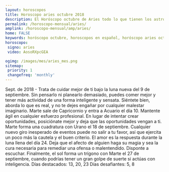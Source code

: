 ```yaml
---
layout: horoscopos
title: Horoscopo aries octubre 2018
description: El Horóscopo octubre de Aries todo lo que tienen los astros preparados para este mes, amor, trabajo, familia. Todo sobre astrologia, tarot, predicciones. Horoscopo gratis en español, predicciones y astrología.
permalink: /horoscopo-mensual/aries/
amplink: /horoscopo-mensual/amp/aries/
home: FALSE
keywords: horóscopo octubre, horoscopos en español, horóscopo aries octubre , horóscopo esperanza gracia, horoscop, horóscopos gratis, horoscopo aries, Tarot, Astrologia, Zodíaco, aries, horoscopo gratis, horoscopo del mes 
horoscopo:
 signo: aries
 video: AosoRXpcGEA

ogimg: /images/mes/aries_mes.png
sitemap:
 priority: 1
 changefreq: 'monthly'
---
```



Sept. de 2018 - Trata de cuidar mejor de ti bajo la luna nueva del 9 de septiembre. Sin pensarlo ni planearlo demasiado, puedes comer mejor y tener más actividad de una forma inteligente y sensata. Siéntete bien, aborda lo que es real, y no te dejes engañar por cualquier malestar imaginario. 
Marte sale de Capricornio y entra a Acuario el día 10. Mantente ágil en cualquier esfuerzo profesional. En lugar de intentar crear oportunidades, posiciónate mejor y deja que las oportunidades vengan a ti. 
Marte forma una cuadratura con Urano el 18 de septiembre. Cualquier nuevo giro inesperado de eventos puede no salir a tu favor, así que ejercita un poco más la cautela y el buen criterio. 
El amor es la respuesta durante la luna llena del día 24. Deja que el afecto de alguien haga su magia y sea la cura necesaria para remediar una ofensa o malentendido. Disponte a escuchar. 
Finalmente, el sol forma un trígono con Marte el 27 de septiembre, cuando podrías tener un gran golpe de suerte si actúas con inteligencia. 
Días destacados: 13, 20, 23 
Días desafiantes: 5, 8